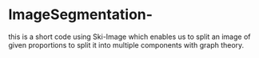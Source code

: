 # ImageSegmentation-
this is a short code using Ski-Image which enables us to split an image of given proportions to split it into multiple components with graph theory.
